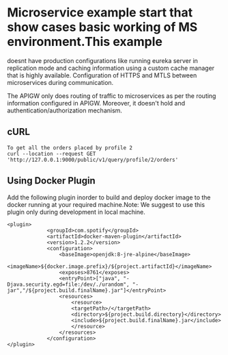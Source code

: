 # Microservice example start that show cases basic working of MS environment.This example
doesnt have production configurations like running eureka server in replication mode
and caching information using a custom cache manager that is highly available.
Configuration of HTTPS and MTLS between microservices during communication.

The APIGW only does routing of traffic to microservices as per the routing information 
configured in APIGW. Moreover, it doesn't hold and authentication/authorization mechanism.

## cURL

```
To get all the orders placed by profile 2
curl --location --request GET 'http://127.0.0.1:9000/public/v1/query/profile/2/orders'
```

## Using Docker Plugin
Add the following plugin inorder to build and deploy docker image to the docker
running at your required machine.Note: We suggest to use this plugin only during development
in local machine.
```
<plugin> 
             <groupId>com.spotify</groupId> 
             <artifactId>docker-maven-plugin</artifactId> 
             <version>1.2.2</version> 
             <configuration> 
                 <baseImage>openjdk:8-jre-alpine</baseImage> 
                 <imageName>${docker.image.prefix}/${project.artifactId}</imageName> 
                 <exposes>8761</exposes> 
                 <entryPoint>["java", "-Djava.security.egd=file:/dev/./urandom", "-jar","/${project.build.finalName}.jar"]</entryPoint> 
                 <resources> 
                     <resource> 
                     <targetPath>/</targetPath> 
                     <directory>${project.build.directory}</directory> 
                     <include>${project.build.finalName}.jar</include> 
                     </resource> 
                 </resources> 
             </configuration> 
</plugin> 

```
